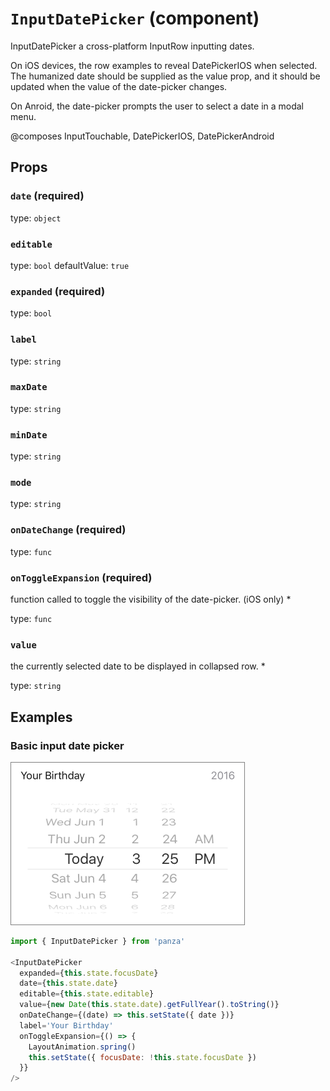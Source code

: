 `InputDatePicker` (component)
=============================

InputDatePicker a cross-platform InputRow inputting
dates.

On iOS devices, the row examples to reveal
DatePickerIOS when selected. The humanized date should
be supplied as the value prop, and it should be
updated when the value of the date-picker changes.

On Anroid, the date-picker prompts the user to select
a date in a modal menu.

@composes InputTouchable, DatePickerIOS, DatePickerAndroid

Props
-----

### `date` (required)

type: `object`


### `editable`

type: `bool`
defaultValue: `true`


### `expanded` (required)

type: `bool`


### `label`

type: `string`


### `maxDate`

type: `string`


### `minDate`

type: `string`


### `mode`

type: `string`


### `onDateChange` (required)

type: `func`


### `onToggleExpansion` (required)

function called to toggle the visibility of the date-picker. (iOS only) *

type: `func`


### `value`

the currently selected date to be displayed in collapsed row. *

type: `string`

## Examples

### Basic input date picker

![Input date picker iOS](images/InputDatePicker.png)

```javascript
import { InputDatePicker } from 'panza'

<InputDatePicker
  expanded={this.state.focusDate}
  date={this.state.date}
  editable={this.state.editable}
  value={new Date(this.state.date).getFullYear().toString()}
  onDateChange={(date) => this.setState({ date })}
  label='Your Birthday'
  onToggleExpansion={() => {
    LayoutAnimation.spring()
    this.setState({ focusDate: !this.state.focusDate })
  }}
/>

```
